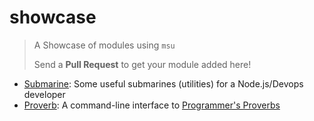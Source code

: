 
# showcase

> A Showcase of modules using `msu`
>
> Send a **Pull Request** to get your module added here!

* [Submarine](https://github.com/GochoMugo/submarine): Some useful submarines (utilities) for a Node.js/Devops developer
* [Proverb](https://github.com/GochoMugo/proverb): A command-line interface to [Programmer's Proverbs](https://github.com/AntJanus/programmers-proverbs)

